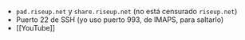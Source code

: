 -   `pad.riseup.net` y `share.riseup.net` (no está censurado `riseup.net`)
-   Puerto 22 de SSH (yo uso puerto 993, de IMAPS, para saltarlo)
-   [[YouTube]]

